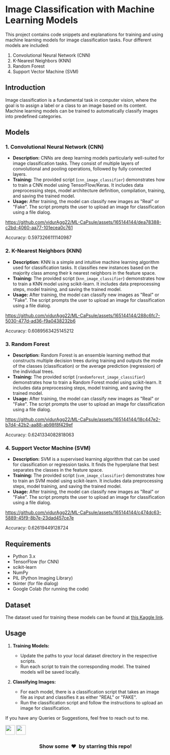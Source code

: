 # Image Classification with Machine Learning Models

This project contains code snippets and explanations for training and using machine learning models for image classification tasks. Four different models are included:

1. Convolutional Neural Network (CNN)
2. K-Nearest Neighbors (KNN)
3. Random Forest
4. Support Vector Machine (SVM)

## Introduction

Image classification is a fundamental task in computer vision, where the goal is to assign a label or a class to an image based on its content. Machine learning models can be trained to automatically classify images into predefined categories.

## Models

### 1. Convolutional Neural Network (CNN)

- **Description:** CNNs are deep learning models particularly well-suited for image classification tasks. They consist of multiple layers of convolutional and pooling operations, followed by fully connected layers.
- **Training:** The provided script (`cnn_image_classifier`) demonstrates how to train a CNN model using TensorFlow/Keras. It includes data preprocessing steps, model architecture definition, compilation, training, and saving the trained model.
- **Usage:** After training, the model can classify new images as "Real" or "Fake". The script prompts the user to upload an image for classification using a file dialog.

https://github.com/vidurAgg22/ML-CaPsule/assets/165144144/dea78388-c2bd-4060-aa77-101ecea0c761

Accuracy: 0.5973266111140987

### 2. K-Nearest Neighbors (KNN)

- **Description:** KNN is a simple and intuitive machine learning algorithm used for classification tasks. It classifies new instances based on the majority class among their k nearest neighbors in the feature space.
- **Training:** The provided script (`knn_image_classifier`) demonstrates how to train a KNN model using scikit-learn. It includes data preprocessing steps, model training, and saving the trained model.
- **Usage:** After training, the model can classify new images as "Real" or "Fake". The script prompts the user to upload an image for classification using a file dialog.

https://github.com/vidurAgg22/ML-CaPsule/assets/165144144/288c6fc7-5030-477d-ad36-f9a0438232b6

Accuracy: 0.6089563425145212

### 3. Random Forest

- **Description:** Random Forest is an ensemble learning method that constructs multiple decision trees during training and outputs the mode of the classes (classification) or the average prediction (regression) of the individual trees.
- **Training:** The provided script (`randomforest_image_classifier`) demonstrates how to train a Random Forest model using scikit-learn. It includes data preprocessing steps, model training, and saving the trained model.
- **Usage:** After training, the model can classify new images as "Real" or "Fake". The script prompts the user to upload an image for classification using a file dialog.

https://github.com/vidurAgg22/ML-CaPsule/assets/165144144/18c447e2-b7d4-42b2-aa88-ab98f8f429ef

Accuracy: 0.6241334082818063

### 4. Support Vector Machine (SVM)

- **Description:** SVM is a supervised learning algorithm that can be used for classification or regression tasks. It finds the hyperplane that best separates the classes in the feature space.
- **Training:** The provided script (`svm_image_classifier`) demonstrates how to train an SVM model using scikit-learn. It includes data preprocessing steps, model training, and saving the trained model.
- **Usage:** After training, the model can classify new images as "Real" or "Fake". The script prompts the user to upload an image for classification using a file dialog.

https://github.com/vidurAgg22/ML-CaPsule/assets/165144144/c474dc63-5889-45f9-8b7e-23dad457ce7e

Accuracy: 0.62619449128724

## Requirements

- Python 3.x
- TensorFlow (for CNN)
- scikit-learn
- NumPy
- PIL (Python Imaging Library)
- tkinter (for file dialog)
- Google Colab (for running the code)

## Dataset
The dataset used for training these models can be found at [this Kaggle link](https://www.kaggle.com/datasets/mgdammy/trimdataset/data).

## Usage

1. **Training Models:**
   - Update the paths to your local dataset directory in the respective scripts.
   - Run each script to train the corresponding model. The trained models will be saved locally.
   
2. **Classifying Images:**
   - For each model, there is a classification script  that takes an image file as input and classifies it as either "REAL" or "FAKE".
   - Run the classification script and follow the instructions to upload an image for classification.

If you have any Queries or Suggestions, feel free to reach out to me.

[<img height="30" src="https://img.shields.io/badge/linkedin-blue.svg?&style=for-the-badge&logo=linkedin&logoColor=white" />][LinkedIn]
[<img height="30" src="https://img.shields.io/badge/github-black.svg?&style=for-the-badge&logo=github&logoColor=white" />][Github]
<br />

[linkedin]: https://www.linkedin.com/in/viduragarwal1/
[github]: https://github.com/vidurAgg22

<h3 align="center">Show some &nbsp;❤️&nbsp; by starring this repo! </h3>